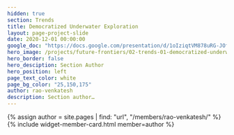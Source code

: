 ```yaml
---
hidden: true
section: Trends
title: Democratized Underwater Exploration
layout: page-project-slide
date: 2020-12-01 00:00:00
google_doc: "https://docs.google.com/presentation/d/1oIziqtVM878uRG-JOfrQNvGFsQWKP_S_W8cLkhQlXvA/edit#slide=id.g8f42444074_0_31"
hero_image: /projects/future-frontiers/02-trends-01-democratized-underwater-exploration-05.png
hero_border: false
hero_desciption: Section Author
hero_position: left
page_text_color: white
page_bg_color: "25,150,175"
author: rao-venkatesh
description: Section author…
---
```

{% assign author = site.pages | find: "url", "/members/rao-venkatesh/" %}
{% include widget-member-card.html member=author %}
